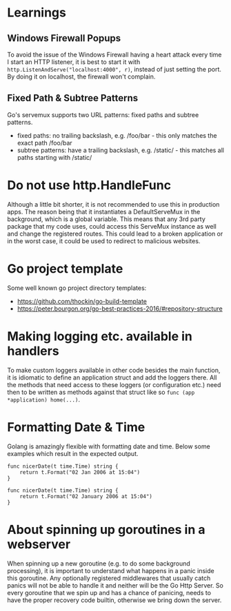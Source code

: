 # Learnings

## Windows Firewall Popups
To avoid the issue of the Windows Firewall having a heart attack every time I start an HTTP listener, it is best to start it with `http.ListenAndServe("localhost:4000", r)`, instead of just setting the port. By doing it on localhost, the firewall won't complain.

## Fixed Path & Subtree Patterns
Go's servemux supports two URL patterns: fixed paths and subtree patterns.
* fixed paths: no trailing backslash, e.g. /foo/bar - this only matches the exact path /foo/bar
* subtree patterns: have a trailing backslash, e.g. /static/ - this matches all paths starting with /static/

# Do not use http.HandleFunc
Although a little bit shorter, it is not recommended to use this in production apps. The reason being that it instantiates a DefaultServeMux in the background, which is a global variable. This means that any 3rd party package that my code uses, could access this ServeMux instance as well and change the registered routes. This could lead to a broken application or in the worst case, it could be used to redirect to malicious websites.

# Go project template
Some well known go project directory templates:
* https://github.com/thockin/go-build-template
* https://peter.bourgon.org/go-best-practices-2016/#repository-structure

# Making logging etc. available in handlers
To make custom loggers available in other code besides the main function, it is idiomatic to define an application struct and add the loggers there. All the methods that need access to these loggers (or configuration etc.) need then to be written as methods against that struct like so `func (app *application) home(...)`.

# Formatting Date & Time
Golang is amazingly flexible with formatting date and time. Below some examples which result in the expected output.

```
func nicerDate(t time.Time) string {
	return t.Format("02 Jan 2006 at 15:04")
}
```

```
func nicerDate(t time.Time) string {
	return t.Format("02 January 2006 at 15:04")
}
```

# About spinning up goroutines in a webserver
When spinning up a new goroutine (e.g. to do some background processing), it is important to understand what happens in a panic inside this goroutine.
Any optionally registered middlewares that usually catch panics will not be able to handle it and neither will be the Go Http Server.
So every goroutine that we spin up and has a chance of panicing, needs to have the proper recovery code builtin, otherwise we bring down the server.